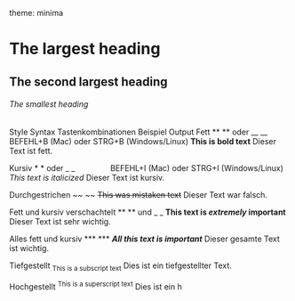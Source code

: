 theme: minima

# The largest heading
## The second largest heading
###### The smallest heading

Style	Syntax	Tastenkombinationen	Beispiel	Output
Fett	** ** oder __ __	BEFEHL+B (Mac) oder STRG+B (Windows/Linux)	**This is bold text**	Dieser Text ist fett.

Kursiv	* * oder _ _     	BEFEHL+I (Mac) oder STRG+I (Windows/Linux)	*This text is italicized*	Dieser Text ist kursiv.

Durchgestrichen	~~ ~~		~~This was mistaken text~~	Dieser Text war falsch.

Fett und kursiv verschachtelt	** ** und _ _		**This text is _extremely_ important**	Dieser Text ist sehr wichtig.

Alles fett und kursiv	*** ***		***All this text is important***	Dieser gesamte Text ist wichtig.

Tiefgestellt	<sub> </sub>		<sub>This is a subscript text</sub>	Dies ist ein tiefgestellter Text.

Hochgestellt	<sup> </sup>		<sup>This is a superscript text</sup>	Dies ist ein h
